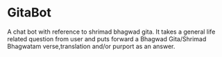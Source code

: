 # GitaBot
A chat bot with reference to shrimad bhagwad gita. It takes a general life related question from user and puts forward a Bhagwad Gita/Shrimad Bhagwatam verse,translation and/or purport as an answer.
